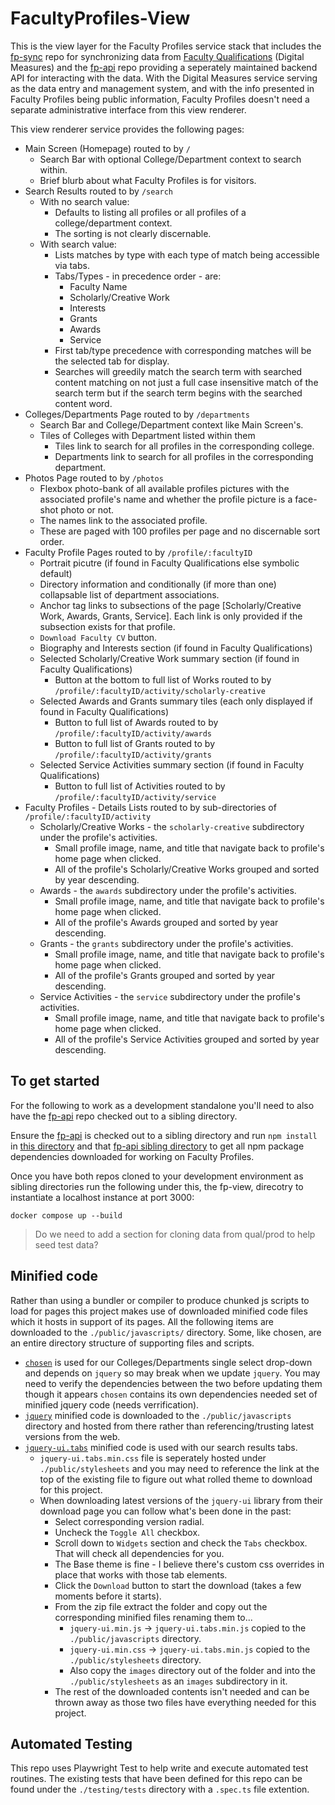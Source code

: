 # FacultyProfiles-View

This is the view layer for the Faculty Profiles service stack that includes the [fp-sync](https://git.txstate.edu/mws/fp-sync) repo for synchronizing data from [Faculty Qualifications](https://itac.txst.edu/support/faculty-qual.html) (Digital Measures) and the [fp-api](https://github.com/txstate-etc/fp-api.git) repo providing a seperately maintained backend API for interacting with the data. With the Digital Measures service serving as the data entry and management system, and with the info presented in Faculty Profiles being public information, Faculty Profiles doesn't need a separate administrative interface from this view renderer.

This view renderer service provides the following pages:

- Main Screen (Homepage) routed to by `/`
  - Search Bar with optional College/Department context to search within.
  - Brief blurb about what Faculty Profiles is for visitors.
- Search Results routed to by `/search`
  - With no search value:
    - Defaults to listing all profiles or all profiles of a college/department context.
    - The sorting is not clearly discernable.
  - With search value:
    - Lists matches by type with each type of match being accessible via tabs.
    - Tabs/Types - in precedence order - are:
      - Faculty Name
      - Scholarly/Creative Work
      - Interests
      - Grants
      - Awards
      - Service
    - First tab/type precedence with corresponding matches will be the selected tab for display.
    - Searches will greedily match the search term with searched content matching on not just a full case insensitive match of the search term but if the search term begins with the searched content word.
- Colleges/Departments Page routed to by `/departments`
  - Search Bar and College/Department context like Main Screen's.
  - Tiles of Colleges with Department listed within them
    - Tiles link to search for all profiles in the corresponding college.
    - Departments link to search for all profiles in the corresponding department.
- Photos Page routed to by `/photos`
  - Flexbox photo-bank of all available profiles pictures with the associated profile's name and whether the profile picture is a face-shot photo or not.
  - The names link to the associated profile.
  - These are paged with 100 profiles per page and no discernable sort order.
- Faculty Profile Pages routed to by `/profile/:facultyID`
  - Portrait picutre (if found in Faculty Qualifications else symbolic default)
  - Directory information and conditionally (if more than one) collapsable list of department associations.
  - Anchor tag links to subsections of the page [Scholarly/Creative Work, Awards, Grants, Service]. Each link is only provided if the subsection exists for that profile.
  - `Download Faculty CV` button.
  - Biography and Interests section (if found in Faculty Qualifications)
  - Selected Scholarly/Creative Work summary section (if found in Faculty Qualifications)
    - Button at the bottom to full list of Works routed to by `/profile/:facultyID/activity/scholarly-creative`
  - Selected Awards and Grants summary tiles (each only displayed if found in Faculty Qualifications)
    - Button to full list of Awards routed to by `/profile/:facultyID/activity/awards`
    - Button to full list of Grants routed to by `/profile/:facultyID/activity/grants`
  - Selected Service Activities summary section (if found in Faculty Qualifications)
    - Button to full list of Activities routed to by `/profile/:facultyID/activity/service`
- Faculty Profiles - Details Lists routed to by sub-directories of `/profile/:facultyID/activity`
  - Scholarly/Creative Works - the `scholarly-creative` subdirectory under the profile's activities.
    - Small profile image, name, and title that navigate back to profile's home page when clicked.
    - All of the profile's Scholarly/Creative Works grouped and sorted by year descending.
  - Awards - the `awards` subdirectory under the profile's activities.
    - Small profile image, name, and title that navigate back to profile's home page when clicked.
    - All of the profile's Awards grouped and sorted by year descending.
  - Grants - the `grants` subdirectory under the profile's activities.
    - Small profile image, name, and title that navigate back to profile's home page when clicked.
    - All of the profile's Grants grouped and sorted by year descending.
  - Service Activities - the `service` subdirectory under the profile's activities.
    - Small profile image, name, and title that navigate back to profile's home page when clicked.
    - All of the profile's Service Activities grouped and sorted by year descending.

## To get started

For the following to work as a development standalone you'll need to also have the [fp-api](https://github.com/txstate-etc/fp-api.git) repo checked out to a sibling directory.

Ensure the [fp-api](https://github.com/txstate-etc/fp-api.git) is checked out to a sibling directory and run `npm install` in <u>this directory</u> and that <u>fp-api sibling directory</u> to get all npm package dependencies downloaded for working on Faculty Profiles.

Once you have both repos cloned to your development environment as sibling directories run the following under this, the fp-view, direcotry to instantiate a localhost instance at port 3000:

`docker compose up --build`

  > Do we need to add a section for cloning data from qual/prod to help seed test data?

## Minified code

Rather than using a bundler or compiler to produce chunked js scripts to load for pages this project makes use of downloaded minified code files which it hosts in support of its pages. All the following items are downloaded to the `./public/javascripts/` directory. Some, like chosen, are an entire directory structure of supporting files and scripts.

- [`chosen`](https://harvesthq.github.io/chosen/) is used for our Colleges/Departments single select drop-down and depends on `jquery` so may break when we update `jquery`. You may need to verify the dependencies between the two before updating them though it appears `chosen` contains its own dependencies needed set of minified jquery code (needs verrification).
- [`jquery`](https://jquery.com/) minified code is downloaded to the `./public/javascripts` directory and hosted from there rather than referencing/trusting latest versions from the web.
- [`jquery-ui.tabs`](http://jqueryui.com/tabs/) minified code is used with our search results tabs.
  - `jquery-ui.tabs.min.css` file is seperately hosted under `./public/stylesheets` and you may need to reference the link at the top of the existing file to figure out what rolled theme to download for this project.
  - When downloading latest versions of the `jquery-ui` library from their download page you can follow what's been done in the past:
    - Select corresponding version radial.
    - Uncheck the `Toggle All` checkbox.
    - Scroll down to `Widgets` section and check the `Tabs` checkbox. That will check all dependencies for you.
    - The Base theme is fine - I believe there's custom css overrides in place that works with those tab elements.
    - Click the `Download` button to start the download (takes a few moments before it starts).
    - From the zip file extract the folder and copy out the corresponding minified files renaming them to...
      - `jquery-ui.min.js` &rarr; `jquery-ui.tabs.min.js` copied to the `./public/javascripts` directory.
      - `jquery-ui.min.css` &rarr; `jquery-ui.tabs.min.js` copied to the `./public/stylesheets` directory.
      - Also copy the `images` directory out of the folder and into the `./public/stylesheets` as an `images` subdirectory in it.
    - The rest of the downloaded contents isn't needed and can be thrown away as those two files have everything needed for this project.

## Automated Testing

This repo uses Playwright Test to help write and execute automated test routines. The existing tests that have been defined for this repo can be found under the `./testing/tests` directory with a `.spec.ts` file extention.

